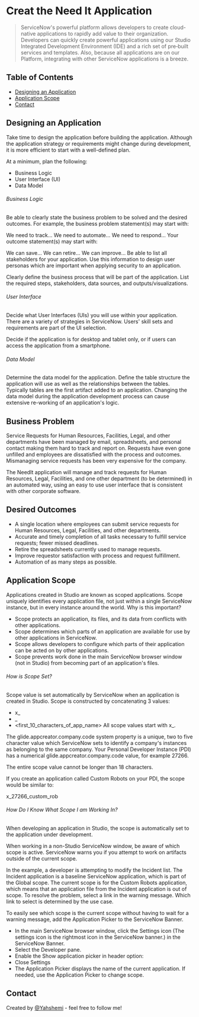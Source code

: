 # Creat the Need It Application

> ServiceNow's powerful platform allows developers to create cloud-native applications to rapidly add value to their organization. Developers can quickly create powerful applications using our Studio Integrated Development Environment (IDE) and a rich set of pre‑built services and templates. Also, because all applications are on our Platform, integrating with other ServiceNow applications is a breeze.


## Table of Contents
* [Designing an Application](#designing-an-application)
* [Application Scope](#application-scope)
* [Contact](#contact)



## Designing an Application

Take time to design the application before building the application. Although the application strategy or requirements might change during development, it is more efficient to start with a well-defined plan.

At a minimum, plan the following:

- Business Logic
- User Interface (UI)
- Data Model

###### Business Logic
Be able to clearly state the business problem to be solved and the desired outcomes. For example, the business problem statement(s) may start with:

We need to track...
We need to automate...
We need to respond...
Your outcome statement(s) may start with:

We can save...
We can retire...
We can improve...
Be able to list all stakeholders for your application. Use this information to design user personas which are important when applying security to an application.

Clearly define the business process that will be part of the application. List the required steps, stakeholders, data sources, and outputs/visualizations.

###### User Interface
Decide what User Interfaces (UIs) you will use within your application. There are a variety of strategies in ServiceNow. Users' skill sets and requirements are part of the UI selection.

Decide if the application is for desktop and tablet only, or if users can access the application from a smartphone.

###### Data Model
Determine the data model for the application. Define the table structure the application will use as well as the relationships between the tables. Typically tables are the first artifact added to an application. Changing the data model during the application development process can cause extensive re-working of an application's logic.


## Business Problem
Service Requests for Human Resources, Facilities, Legal, and other departments have been managed by email, spreadsheets, and personal contact making them hard to track and report on. Requests have even gone unfilled and employees are dissatisfied with the process and outcomes. Mismanaging service requests has been very expensive for the company.

The NeedIt application will manage and track requests for Human Resources, Legal, Facilities, and one other department (to be determined) in an automated way, using an easy to use user interface that is consistent with other corporate software.

## Desired Outcomes
- A single location where employees can submit service requests for Human Resources, Legal, Facilities, and other departments.
- Accurate and timely completion of all tasks necessary to fulfill service requests; fewer missed deadlines.
- Retire the spreadsheets currently used to manage requests.
- Improve requestor satisfaction with process and request fulfillment.
- Automation of as many steps as possible.


## Application Scope

Applications created in Studio are known as scoped applications. Scope uniquely identifies every application file, not just within a single ServiceNow instance, but in every instance around the world. Why is this important?

- Scope protects an application, its files, and its data from conflicts with other applications.
- Scope determines which parts of an application are available for use by other applications in ServiceNow.
- Scope allows developers to configure which parts of their application can be acted on by other applications.
- Scope prevents work done in the main ServiceNow browser window (not in Studio) from becoming part of an application's files.

###### How is Scope Set?

Scope value is set automatically by ServiceNow when an application is created in Studio. Scope is constructed by concatenating 3 values:

- x_
- <value from the glide.appcreator.company.code system property>_
- <first_10_characters_of_app_name>
All scope values start with x_.

The glide.appcreator.company.code system property is a unique, two to five character value which ServiceNow sets to identify a company's instances as belonging to the same company. Your Personal Developer Instance (PDI) has a numerical glide.appcreator.company.code value, for example 27266.

The entire scope value cannot be longer than 18 characters.

If you create an application called Custom Robots on your PDI, the scope would be similar to:

x_27266_custom_rob

###### How Do I Know What Scope I am Working In?

When developing an application in Studio, the scope is automatically set to the application under development.

When working in a non-Studio ServiceNow window, be aware of which scope is active. ServiceNow warns you if you attempt to work on artifacts outside of the current scope.

In the example, a developer is attempting to modify the Incident list. The Incident application is a baseline ServiceNow application, which is part of the Global scope. The current scope is for the Custom Robots application, which means that an application file from the Incident application is out of scope. To resolve the problem, select a link in the warning message. Which link to select is determined by the use case.

To easily see which scope is the current scope without having to wait for a warning message, add the Application Picker to the ServiceNow Banner.

- In the main ServiceNow browser window, click the Settings icon (The settings icon is the rightmost icon in the ServiceNow banner.) in the ServiceNow Banner.
- Select the Developer pane.
- Enable the Show application picker in header option:
- Close Settings
- The Application Picker displays the name of the current application. If needed, use the Application Picker to change scope.



## Contact
Created by [@Yahshemi](https://github.com/Yahshemi) - feel free to follow me!

